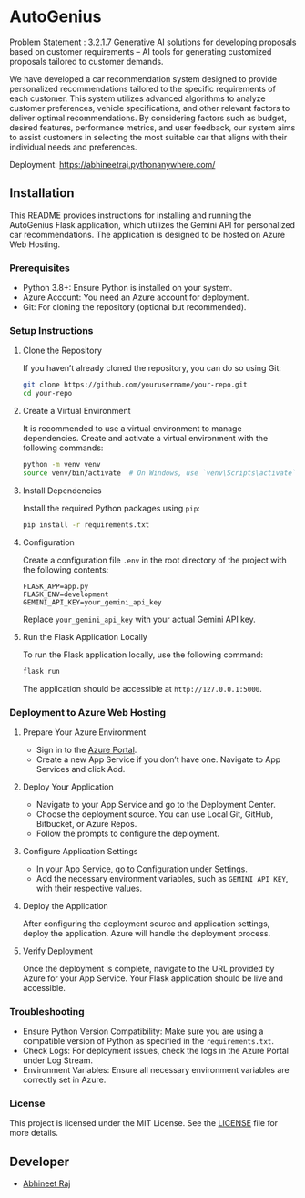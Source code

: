 # AutoGenius

Problem Statement : 3.2.1.7 Generative AI solutions for developing proposals based on customer requirements – AI tools for generating customized proposals tailored to customer demands.

We have developed a car recommendation system designed to provide personalized recommendations tailored to the specific requirements of each customer. This system utilizes advanced algorithms to analyze customer preferences, vehicle specifications, and other relevant factors to deliver optimal recommendations. By considering factors such as budget, desired features, performance metrics, and user feedback, our system aims to assist customers in selecting the most suitable car that aligns with their individual needs and preferences.


Deployment: https://abhineetraj.pythonanywhere.com/

## Installation

This README provides instructions for installing and running the AutoGenius Flask application, which utilizes the Gemini API for personalized car recommendations. The application is designed to be hosted on Azure Web Hosting.

### Prerequisites

- Python 3.8+: Ensure Python is installed on your system.
- Azure Account: You need an Azure account for deployment.
- Git: For cloning the repository (optional but recommended).

### Setup Instructions

1. Clone the Repository

   If you haven’t already cloned the repository, you can do so using Git:

   ```bash
   git clone https://github.com/yourusername/your-repo.git
   cd your-repo
   ```

2. Create a Virtual Environment

   It is recommended to use a virtual environment to manage dependencies. Create and activate a virtual environment with the following commands:

   ```bash
   python -m venv venv
   source venv/bin/activate  # On Windows, use `venv\Scripts\activate`
   ```

3. Install Dependencies

   Install the required Python packages using `pip`:

   ```bash
   pip install -r requirements.txt
   ```

4. Configuration

   Create a configuration file `.env` in the root directory of the project with the following contents:

   ```env
   FLASK_APP=app.py
   FLASK_ENV=development
   GEMINI_API_KEY=your_gemini_api_key
   ```

   Replace `your_gemini_api_key` with your actual Gemini API key.

5. Run the Flask Application Locally

   To run the Flask application locally, use the following command:

   ```bash
   flask run
   ```

   The application should be accessible at `http://127.0.0.1:5000`.

### Deployment to Azure Web Hosting

1. Prepare Your Azure Environment

   - Sign in to the [Azure Portal](https://portal.azure.com).
   - Create a new App Service if you don’t have one. Navigate to App Services and click Add.

2. Deploy Your Application

   - Navigate to your App Service and go to the Deployment Center.
   - Choose the deployment source. You can use Local Git, GitHub, Bitbucket, or Azure Repos.
   - Follow the prompts to configure the deployment.

3. Configure Application Settings

   - In your App Service, go to Configuration under Settings.
   - Add the necessary environment variables, such as `GEMINI_API_KEY`, with their respective values.

4. Deploy the Application

   After configuring the deployment source and application settings, deploy the application. Azure will handle the deployment process.

5. Verify Deployment

   Once the deployment is complete, navigate to the URL provided by Azure for your App Service. Your Flask application should be live and accessible.

### Troubleshooting

- Ensure Python Version Compatibility: Make sure you are using a compatible version of Python as specified in the `requirements.txt`.
- Check Logs: For deployment issues, check the logs in the Azure Portal under Log Stream.
- Environment Variables: Ensure all necessary environment variables are correctly set in Azure.

### License

This project is licensed under the MIT License. See the [LICENSE](LICENSE) file for more details.

## Developer

*	[Abhineet Raj](https://github.com/abhineetraj1)
